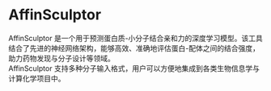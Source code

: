 # AffinSculptor
AffinSculptor 是一个用于预测蛋白质-小分子结合亲和力的深度学习模型。该工具结合了先进的神经网络架构，能够高效、准确地评估蛋白-配体之间的结合强度，助力药物发现与分子设计等领域。  
AffinSculptor 支持多种分子输入格式，用户可以方便地集成到各类生物信息学与计算化学项目中。
